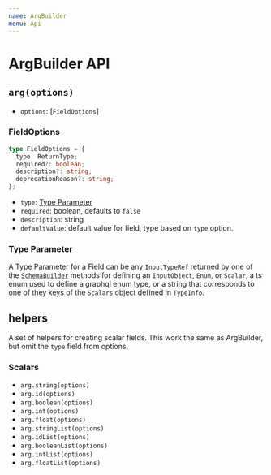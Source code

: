 ```yaml
---
name: ArgBuilder
menu: Api
---
```


# ArgBuilder API

## `arg(options)`

* `options`: \[`FieldOptions`\]

### FieldOptions

```typescript
type FieldOptions = {
  type: ReturnType;
  required?: boolean;
  description?: string;
  deprecationReason?: string;
};
```

* `type`: [Type Parameter](arg-builder.md#type-parameter)
* `required`: boolean, defaults to `false`
* `description`: string
* `defaultValue`: default value for field, type based on `type` option.

### Type Parameter

A Type Parameter for a Field can be any `InputTypeRef` returned by one of the [`SchemaBuilder`](guide/schema-builder.md) methods for defining an `InputObject`, `Enum`, or `Scalar`, a ts enum used to define a graphql enum type, or a string that corresponds to one of they keys of the `Scalars` object defined in `TypeInfo`.

## helpers

A set of helpers for creating scalar fields. This work the same as ArgBuilder, but omit the `type` field from options.

### Scalars

* `arg.string(options)`
* `arg.id(options)`
* `arg.boolean(options)`
* `arg.int(options)`
* `arg.float(options)`
* `arg.stringList(options)`
* `arg.idList(options)`
* `arg.booleanList(options)`
* `arg.intList(options)`
* `arg.floatList(options)`

